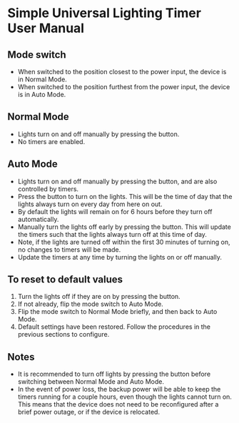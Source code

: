 # Simple Universal Lighting Timer User Manual

## Mode switch
- When switched to the position closest to the power input, the device is in Normal Mode.
- When switched to the position furthest from the power input, the device is in Auto Mode.

## Normal Mode
- Lights turn on and off manually by pressing the button.
- No timers are enabled.

## Auto Mode
- Lights turn on and off manually by pressing the button, and are also controlled by timers.
- Press the button to turn on the lights. This will be the time of day that the lights always turn on every day from here on out.
- By default the lights will remain on for 6 hours before they turn off automatically.
- Manually turn the lights off early by pressing the button. This will update the timers such that the lights always turn off at this time of day. 
- Note, if the lights are turned off within the first 30 minutes of turning on, no changes to timers will be made.
- Update the timers at any time by turning the lights on or off manually.

## To reset to default values
1. Turn the lights off if they are on by pressing the button.
1. If not already, flip the mode switch to Auto Mode.
1. Flip the mode switch to Normal Mode briefly, and then back to Auto Mode.
1. Default settings have been restored. Follow the procedures in the previous sections to configure.

## Notes
- It is recommended to turn off lights by pressing the button before switching between Normal Mode and Auto Mode.
- In the event of power loss, the backup power will be able to keep the timers running for a couple hours, even though the lights cannot turn on. This means that the device does not need to be reconfigured after a brief power outage, or if the device is relocated.
